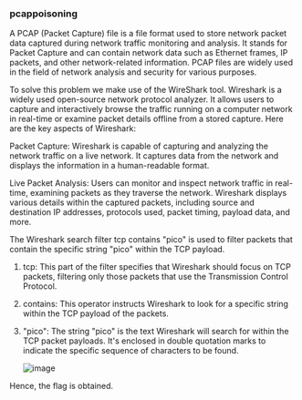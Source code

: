 ### pcappoisoning


A PCAP (Packet Capture) file is a file format used to store network packet data captured during network traffic monitoring and analysis. It stands for Packet Capture and can contain network data such as Ethernet frames, IP packets, and other network-related information. PCAP files are widely used in the field of network analysis and security for various purposes.

To solve this problem we make use of the WireShark tool. Wireshark is a widely used open-source network protocol analyzer. It allows users to capture and interactively browse the traffic running on a computer network in real-time or examine packet details offline from a stored capture. Here are the key aspects of Wireshark:

Packet Capture: Wireshark is capable of capturing and analyzing the network traffic on a live network. It captures data from the network and displays the information in a human-readable format.

Live Packet Analysis: Users can monitor and inspect network traffic in real-time, examining packets as they traverse the network. Wireshark displays various details within the captured packets, including source and destination IP addresses, protocols used, packet timing, payload data, and more.

The Wireshark search filter tcp contains "pico" is used to filter packets that contain the specific string "pico" within the TCP payload.

1. tcp: This part of the filter specifies that Wireshark should focus on TCP packets, filtering only those packets that use the Transmission Control Protocol.

2. contains: This operator instructs Wireshark to look for a specific string within the TCP payload of the packets.

3. "pico": The string "pico" is the text Wireshark will search for within the TCP packet payloads. It's enclosed in double quotation marks to indicate the specific sequence of characters to be found.

   ![image](https://github.com/KarsCode/Cryptonite_PicoCTFTask/assets/117924364/3d9ec7cb-087c-4f43-94ea-529220299e5e)

Hence, the flag is obtained.
